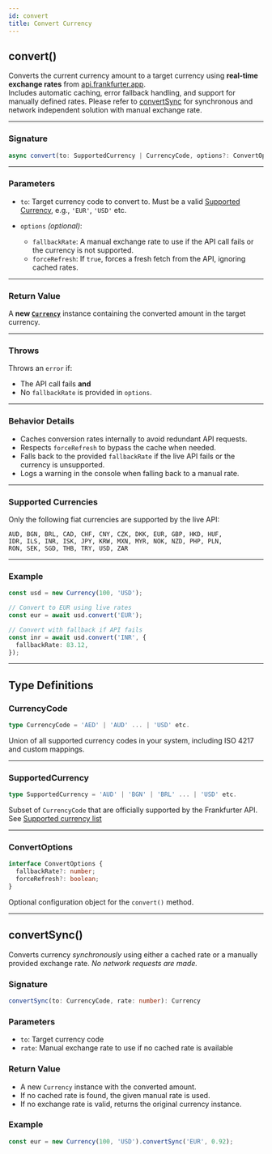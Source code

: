 ```yaml
---
id: convert
title: Convert Currency
---
```


<!-- markdownlint-disable-file MD024 -->

## convert()

Converts the current currency amount to a target currency using **real-time exchange rates** from [api.frankfurter.app](https://api.frankfurter.app/).  
Includes automatic caching, error fallback handling, and support for manually defined rates. Please refer to [convertSync](#convertsync) for synchronous and network independent solution with manual exchange rate.

---

### Signature

```ts
async convert(to: SupportedCurrency | CurrencyCode, options?: ConvertOptions): Promise<Currency>
```

---

### Parameters

* `to`:
  Target currency code to convert to. Must be a valid [Supported Currency](#supported-currencies), e.g., `'EUR'`, `'USD'` etc.

* `options` _(optional)_:

  * `fallbackRate`:
    A manual exchange rate to use if the API call fails or the currency is not supported.
  * `forceRefresh`:
    If `true`, forces a fresh fetch from the API, ignoring cached rates.

---

### Return Value

A **new [`Currency`](../Currency)** instance containing the converted amount in the target currency.

---

### Throws

Throws an `error` if:

* The API call fails **and**
* No `fallbackRate` is provided in `options`.

---

### Behavior Details

* Caches conversion rates internally to avoid redundant API requests.
* Respects `forceRefresh` to bypass the cache when needed.
* Falls back to the provided `fallbackRate` if the live API fails or the currency is unsupported.
* Logs a warning in the console when falling back to a manual rate.

---

### Supported Currencies

Only the following fiat currencies are supported by the live API:

```text
AUD, BGN, BRL, CAD, CHF, CNY, CZK, DKK, EUR, GBP, HKD, HUF,
IDR, ILS, INR, ISK, JPY, KRW, MXN, MYR, NOK, NZD, PHP, PLN,
RON, SEK, SGD, THB, TRY, USD, ZAR
```

---

### Example

```ts
const usd = new Currency(100, 'USD');

// Convert to EUR using live rates
const eur = await usd.convert('EUR');

// Convert with fallback if API fails
const inr = await usd.convert('INR', {
  fallbackRate: 83.12,
});
```

---

## Type Definitions

### CurrencyCode

```ts
type CurrencyCode = 'AED' | 'AUD' ... | 'USD' etc.
```

Union of all supported currency codes in your system, including ISO 4217 and custom mappings.

---

### SupportedCurrency

```ts
type SupportedCurrency = 'AUD' | 'BGN' | 'BRL' ... | 'USD' etc.
```

Subset of `CurrencyCode` that are officially supported by the Frankfurter API. See [Supported currency list](#supported-currencies)

---

### ConvertOptions

```ts
interface ConvertOptions {
  fallbackRate?: number;
  forceRefresh?: boolean;
}
```

Optional configuration object for the `convert()` method.

---

## convertSync()

Converts currency _synchronously_ using either a cached rate or a manually provided exchange rate.
_No network requests are made._

### Signature

```ts
convertSync(to: CurrencyCode, rate: number): Currency
```

### Parameters

* `to`: Target currency code
* `rate`: Manual exchange rate to use if no cached rate is available

### Return Value

* A new `Currency` instance with the converted amount.
* If no cached rate is found, the given manual rate is used.
* If no exchange rate is valid, returns the original currency instance.

### Example

```ts
const eur = new Currency(100, 'USD').convertSync('EUR', 0.92);
```
